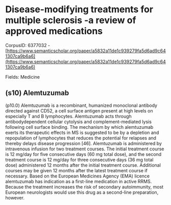 # Disease-modifying treatments for multiple sclerosis -a review of approved medications

CorpusID: 6377032 - [https://www.semanticscholar.org/paper/a5832a11de1c939279fa5d6ad9c641307ca9b6a6](https://www.semanticscholar.org/paper/a5832a11de1c939279fa5d6ad9c641307ca9b6a6)

Fields: Medicine

## (s10) Alemtuzumab
(p10.0) Alemtuzumab is a recombinant, humanized monoclonal antibody directed against CD52, a cell surface antigen present at high levels on especially T and B lymphocytes. Alemtuzumab acts through antibodydependent cellular cytolysis and complement-mediated lysis following cell surface binding. The mechanism by which alemtuzumab exerts its therapeutic effects in MS is suggested to be by a depletion and repopulation of lymphocytes that reduces the potential for relapses and thereby delays disease progression [46]. Alemtuzumab is administered by intravenous infusion for two treatment courses. The initial treatment course is 12 mg/day for five consecutive days (60 mg total dose), and the second treatment course is 12 mg/day for three consecutive days (36 mg total dose) administered 12 months after the initial treatment course. Additional courses may be given 12 months after the latest treatment course if necessary. Based on the European Medicines Agency (EMA) licence alemtuzumab has indication as a first-line medication in active RRMS. Because the treatment increases the risk of secondary autoimmunity, most European neurologists would use this drug as a second-line preparation, however.
